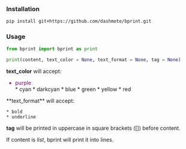 ### **Installation**
```bash
pip install git+https://github.com/dashmote/bprint.git
```

### **Usage**
```python
from bprint import bprint as print
```

```python
print(content, text_color = None, text_format = None, tag = None)
```
**text_color** will accept:
<ul>
	<li style="color:purple">purple</li>
	* cyan
	* darkcyan
	* blue
	* green
	* yellow
	* red
</ul>
**text_format** will accept:

	* bold
	* underline

**tag** will be printed in uppercase in square brackets ([]) before content.

If content is *list*, bprint will print it into lines.
